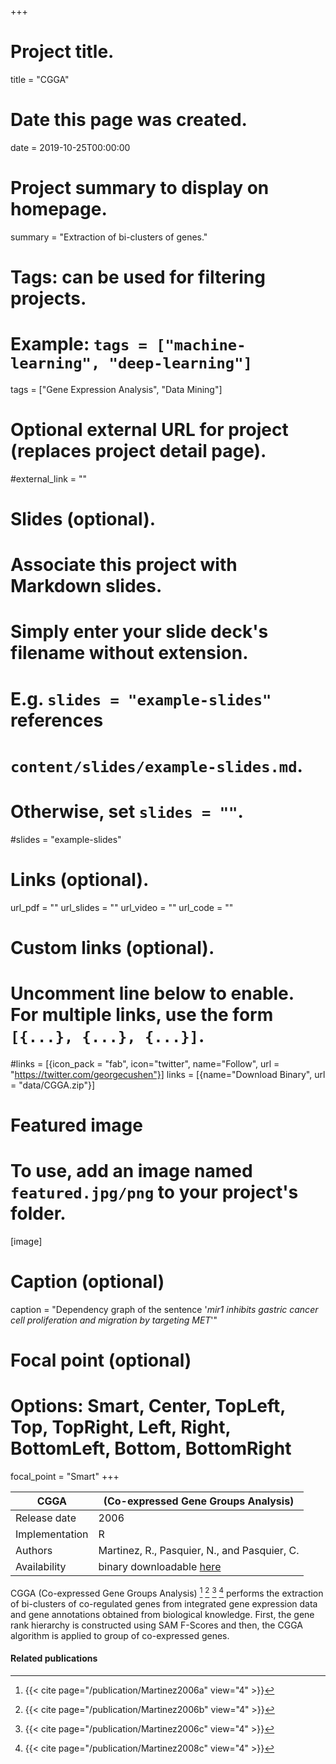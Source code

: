+++
# Project title.
title = "CGGA"

# Date this page was created.
date = 2019-10-25T00:00:00

# Project summary to display on homepage.
summary = "Extraction of bi-clusters of genes."

# Tags: can be used for filtering projects.
# Example: `tags = ["machine-learning", "deep-learning"]`
tags = ["Gene Expression Analysis", "Data Mining"]

# Optional external URL for project (replaces project detail page).
#external_link = ""

# Slides (optional).
#   Associate this project with Markdown slides.
#   Simply enter your slide deck's filename without extension.
#   E.g. `slides = "example-slides"` references 
#   `content/slides/example-slides.md`.
#   Otherwise, set `slides = ""`.
#slides = "example-slides"

# Links (optional).
url_pdf = ""
url_slides = ""
url_video = ""
url_code = ""

# Custom links (optional).
#   Uncomment line below to enable. For multiple links, use the form `[{...}, {...}, {...}]`.
#links = [{icon_pack = "fab", icon="twitter", name="Follow", url = "https://twitter.com/georgecushen"}]
links = [{name="Download Binary", url = "data/CGGA.zip"}]

# Featured image
# To use, add an image named `featured.jpg/png` to your project's folder. 
[image]
  # Caption (optional)
  caption = "Dependency graph of the sentence '*mir1 inhibits gastric cancer cell proliferation and migration by targeting MET*'"
  
  # Focal point (optional)
  # Options: Smart, Center, TopLeft, Top, TopRight, Left, Right, BottomLeft, Bottom, BottomRight
  focal_point = "Smart"
+++

| CGGA           | (Co-expressed Gene Groups Analysis)          |
| -------------- | -------------------------------------------- |
| Release date   | 2006                                         |
| Implementation | R                                            |
| Authors        | Martinez, R., Pasquier, N., and Pasquier, C. |
| Availability   | binary downloadable [here](data/CGGA.zip)         |

CGGA (Co-expressed Gene Groups Analysis) [^Martinez2006a] [^Martinez2006b] [^Martinez2006c] [^Martinez2008c] performs the extraction of bi-clusters of co-regulated genes from integrated gene expression data and gene annotations obtained from biological knowledge.
First, the gene rank hierarchy is constructed using SAM F-Scores and then, the CGGA algorithm is applied to group of co-expressed genes.


#### Related publications
[^Martinez2006a]: {{< cite page="/publication/Martinez2006a" view="4" >}}
[^Martinez2006b]: {{< cite page="/publication/Martinez2006b" view="4" >}}
[^Martinez2006c]: {{< cite page="/publication/Martinez2006c" view="4" >}}
[^Martinez2008c]: {{< cite page="/publication/Martinez2008c" view="4" >}}

